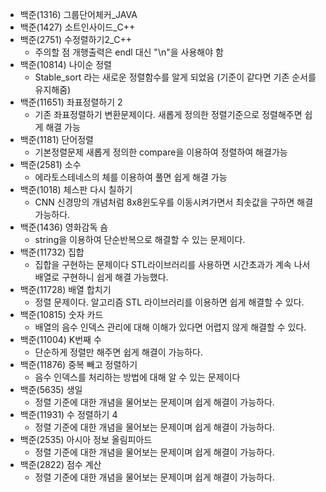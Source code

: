 - 백준(1316) 그룹단어체커\_JAVA
- 백준(1427) 소트인사이드\_C++
- 백준(2751) 수정렬하기2_C++
  - 주의할 점 개행출력은 endl 대신 "\n"을 사용해야 함
- 백준(10814) 나이순 정렬
  - Stable_sort 라는 새로운 정렬함수를 알게 되었음 (기준이 같다면 기존 순서를 유지해줌)
- 백준(11651) 좌표정렬하기 2
  - 기존 좌표정렬하기 변환문제이다. 새롭게 정의한 정렬기준으로 정렬해주면 쉽게 해결 가능
- 백준(1181) 단어정렬
  - 기본정렬문제 새롭게 정의한 compare을 이용하여 정렬하여 해결가능
- 백준(2581) 소수
  - 에라토스테네스의 체를 이용하여 풀면 쉽게 해결 가능
- 백준(1018) 체스판 다시 칠하기
  - CNN 신경망의 개념처럼 8x8윈도우를 이동시켜가면서 최솟값을 구하면 해결가능하다.
- 백준(1436) 영화감독 숌
  - string을 이용하여 단순반복으로 해결할 수 있는 문제이다.
- 백준(11732) 집합
  - 집합을 구현하는 문제이다 STL라이브러리를 사용하면 시간초과가 계속 나서 배열로 구현하니 쉽게 해결 가능했다.
- 백준(11728) 배열 합치기
  - 정렬 문제이다. 알고리즘 STL 라이브러리를 이용하면 쉽게 해결할 수 있다.
- 백준(10815) 숫자 카드
  - 배열의 음수 인덱스 관리에 대해 이해가 있다면 어렵지 않게 해결할 수 있다.
- 백준(11004) K번째 수
  - 단순하게 정렬만 해주면 쉽게 해결이 가능하다.
- 백준(11876) 중복 빼고 정렬하기
  - 음수 인덱스를 처리하는 방법에 대해 알 수 있는 문제이다 
- 백준(5635) 생일
  - 정렬 기준에 대한 개념을 물어보는 문제이며 쉽게 해결이 가능하다.
- 백준(11931) 수 정렬하기 4
  - 정렬 기준에 대한 개념을 물어보는 문제이며 쉽게 해결이 가능하다.
- 백준(2535) 아시아 정보 올림피아드
  - 정렬 기준에 대한 개념을 물어보는 문제이며 쉽게 해결이 가능하다.
- 백준(2822) 점수 계산
  - 정렬 기준에 대한 개념을 물어보는 문제이며 쉽게 해결이 가능하다. 